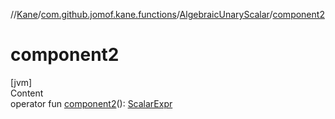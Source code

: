 //[Kane](../../index.md)/[com.github.jomof.kane.functions](../index.md)/[AlgebraicUnaryScalar](index.md)/[component2](component2.md)



# component2  
[jvm]  
Content  
operator fun [component2](component2.md)(): [ScalarExpr](../../com.github.jomof.kane/-scalar-expr/index.md)  



